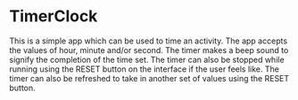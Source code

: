 # TimerClock
This is a simple app which can be used to time an activity. 
The app accepts the values of hour, minute and/or second. 
The timer makes a beep sound to signify the completion of the time set.
The timer can also be stopped while running using the RESET button on the interface if the user feels like.
The timer can also be refreshed to take in another set of values using the RESET button.
